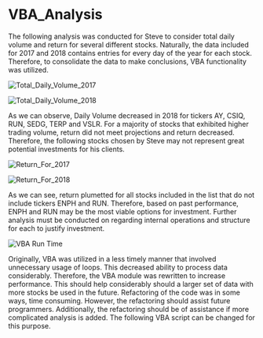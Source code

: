 # VBA_Analysis

The following analysis was conducted for Steve to consider total daily volume and return for several different stocks. Naturally, the data included for 2017 and 2018 contains entries for every day of the year for each stock. Therefore, to consolidate the data to make conclusions, VBA functionality was utilized. 

![Total_Daily_Volume_2017](https://user-images.githubusercontent.com/111781762/189117722-fdf6bb70-84d2-47ff-9fdf-4fb4a9966c50.png)

![Total_Daily_Volume_2018](https://user-images.githubusercontent.com/111781762/189117733-d901b76b-4cfa-441b-a4e8-e2417d6b90bd.png)

As we can observe, Daily Volume decreased in 2018 for tickers AY, CSIQ, RUN, SEDG, TERP and VSLR. For a majority of stocks that exhibited higher trading volume, return did not meet projections and return decreased. Therefore, the following stocks chosen by Steve may not represent great potential investments for his clients. 

![Return_For_2017](https://user-images.githubusercontent.com/111781762/189119927-bc7e0cff-4046-4fee-acbe-b7df0c0026dd.png)

![Return_For_2018](https://user-images.githubusercontent.com/111781762/189119945-19ff7d78-a965-48b8-a3a3-b39bda4d9970.png)

As we can see, return plumetted for all stocks included in the list that do not include tickers ENPH and RUN. Therefore, based on past performance, ENPH and RUN may be the most viable options for investment. Further analysis must be conducted on regarding internal operations and structure for each to justify investment.

![VBA Run Time](https://user-images.githubusercontent.com/111781762/189120897-6336ce48-84d1-49b1-ad09-ba7ba097e888.png)

Originally, VBA was utilized in a less timely manner that involved unnecessary usage of loops. This decreased ability to process data considerably. Therefore, the VBA module was rewritten to increase performance. This should help considerably should a larger set of data with more stocks be used in the future. Refactoring of the code was in some ways, time consuming. However, the refactoring should assist future programmers. Additionally, the refactoring should be of assistance if more complicated analysis is added. The following VBA script can be changed for this purpose.
